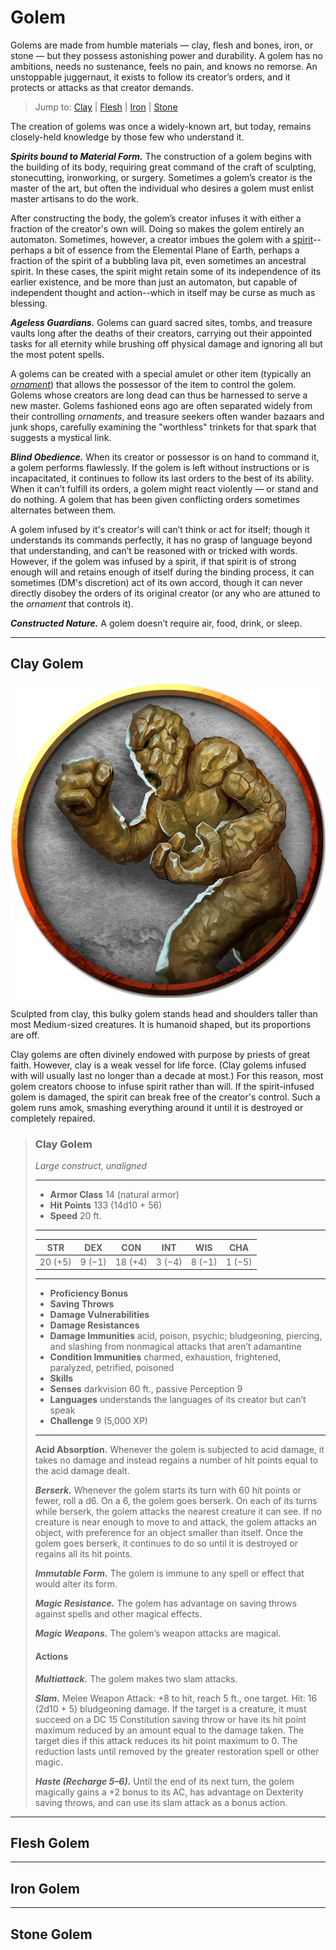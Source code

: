 # Golem
Golems are made from humble materials — clay, flesh and bones, iron, or stone — but they possess astonishing power and durability. A golem has no ambitions, needs no sustenance, feels no pain, and knows no remorse. An unstoppable juggernaut, it exists to follow its creator’s orders, and it protects or attacks as that creator demands.

> Jump to: [Clay](#clay-golem) | [Flesh](#flesh-golem) | [Iron](#iron-golem) | [Stone](#stone-golem)

The creation of golems was once a widely-known art, but today, remains closely-held knowledge by those few who understand it.

***Spirits bound to Material Form.*** The construction of a golem begins with the building of its body, requiring great command of the craft of sculpting, stonecutting, ironworking, or surgery. Sometimes a golem’s creator is the master of the art, but often the individual who desires a golem must enlist master artisans to do the work.

After constructing the body, the golem’s creator infuses it with either a fraction of the creator's own will. Doing so makes the golem entirely an automaton. Sometimes, however, a creator imbues the golem with a [spirit](../Religions/Spirits.md)--perhaps a bit of essence from the Elemental Plane of Earth, perhaps a fraction of the spirit of a bubbling lava pit, even sometimes an ancestral spirit. In these cases, the spirit might retain some of its independence of its earlier existence, and be more than just an automaton, but capable of independent thought and action--which in itself may be curse as much as blessing.

***Ageless Guardians.*** Golems can guard sacred sites, tombs, and treasure vaults long after the deaths of their creators, carrying out their appointed tasks for all eternity while brushing off physical damage and ignoring all but the most potent spells.

A golems can be created with a special amulet or other item (typically an [*ornament*](../Magic/Items/index.md#residual-items)) that allows the possessor of the item to control the golem. Golems whose creators are long dead can thus be harnessed to serve a new master. Golems fashioned eons ago are often separated widely from their controlling *ornaments*, and treasure seekers often wander bazaars and junk shops, carefully examining the "worthless" trinkets for that spark that suggests a mystical link.

***Blind Obedience.*** When its creator or possessor is on hand to command it, a golem performs flawlessly. If the golem is left without instructions or is incapacitated, it continues to follow its last orders to the best of its ability. When it can’t fulfill its orders, a golem might react violently — or stand and do nothing. A golem that has been given conflicting orders sometimes alternates between them.

A golem infused by it's creator's will can’t think or act for itself; though it understands its commands perfectly, it has no grasp of language beyond that understanding, and can’t be reasoned with or tricked with words. However, if the golem was infused by a spirit, if that spirit is of strong enough will and retains enough of itself during the binding process, it can sometimes (DM's discretion) act of its own accord, though it can never directly disobey the orders of its original creator (or any who are attuned to the *ornament* that controls it).

***Constructed Nature.*** A golem doesn’t require air, food, drink, or sleep.

---

## Clay Golem
![](Golem-Clay.png)

Sculpted from clay, this bulky golem stands head and shoulders taller than most Medium-sized creatures. It is humanoid shaped, but its proportions are off.

Clay golems are often divinely endowed with purpose by priests of great faith. However, clay is a weak vessel for life force. (Clay golems infused with will usually last no longer than a decade at most.) For this reason, most golem creators choose to infuse spirit rather than will. If the spirit-infused golem is damaged, the spirit can break free of the creator's control. Such a golem runs amok, smashing everything around it until it is destroyed or completely repaired.

>### Clay Golem
>*Large construct, unaligned*
>___
>- **Armor Class** 14 (natural armor)
>- **Hit Points** 133 (14d10 + 56)
>- **Speed** 20 ft.
>___
>|**STR**|**DEX**|**CON**|**INT**|**WIS**|**CHA**|
>|:---:|:---:|:---:|:---:|:---:|:---:|
>|20 (+5)|9 (−1)|18 (+4)|3 (−4)|8 (−1)|1 (−5)|
>
>___
>- **Proficiency Bonus** 
>- **Saving Throws** 
>- **Damage Vulnerabilities** 
>- **Damage Resistances** 
>- **Damage Immunities** acid, poison, psychic; bludgeoning, piercing, and slashing from nonmagical attacks that aren’t adamantine
>- **Condition Immunities** charmed, exhaustion, frightened, paralyzed, petrified, poisoned
>- **Skills** 
>- **Senses** darkvision 60 ft., passive Perception 9
>- **Languages** understands the languages of its creator but can’t speak
>- **Challenge** 9 (5,000 XP)
>___
>**Acid Absorption.** Whenever the golem is subjected to acid damage, it takes no damage and instead regains a number of hit points equal to the acid damage dealt.
>
>***Berserk.*** Whenever the golem starts its turn with 60 hit points or fewer, roll a d6. On a 6, the golem goes berserk. On each of its turns while berserk, the golem attacks the nearest creature it can see. If no creature is near enough to move to and attack, the golem attacks an object, with preference for an object smaller than itself. Once the golem goes berserk, it continues to do so until it is destroyed or regains all its hit points.
>
>***Immutable Form.*** The golem is immune to any spell or effect that would alter its form.
>
>***Magic Resistance.*** The golem has advantage on saving throws against spells and other magical effects.
>
>***Magic Weapons.*** The golem’s weapon attacks are magical.
>
>#### Actions
>***Multiattack.*** The golem makes two slam attacks.
>
>***Slam.*** Melee Weapon Attack: +8 to hit, reach 5 ft., one target. Hit: 16 (2d10 + 5) bludgeoning damage. If the target is a creature, it must succeed on a DC 15 Constitution saving throw or have its hit point maximum reduced by an amount equal to the damage taken. The target dies if this attack reduces its hit point maximum to 0. The reduction lasts until removed by the greater restoration spell or other magic.
>
>***Haste (Recharge 5–6).*** Until the end of its next turn, the golem magically gains a +2 bonus to its AC, has advantage on Dexterity saving throws, and can use its slam attack as a bonus action.

---

## Flesh Golem

---

## Iron Golem

---

## Stone Golem

